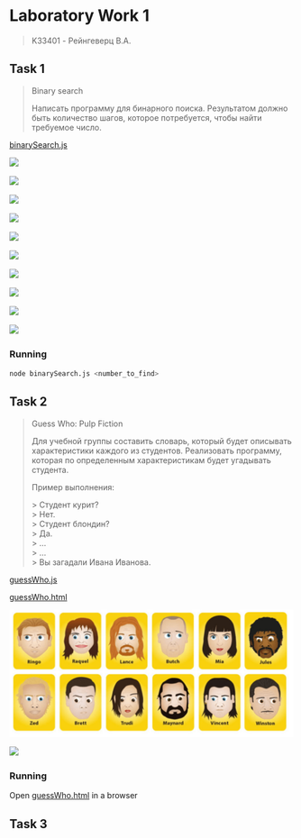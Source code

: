 # Laboratory Work 1
> K33401 - Рейнгеверц В.А.


## Task 1
> Binary search
>
> Написать программу для бинарного поиска. 
> Результатом должно быть количество шагов, которое потребуется, чтобы найти требуемое число.
>


[binarySearch.js](BinarySearch/binarySearch.js)

![](https://i.imgur.com/5F3UCNZ.png)

![](https://i.imgur.com/RnQnyzf.png)

![](https://i.imgur.com/bZOjEIm.png)

![](https://i.imgur.com/TOMvJvm.png)

![](https://i.imgur.com/OUQyMDL.png)

![](https://i.imgur.com/plN8JAj.png)

![](https://i.imgur.com/VqPXk2o.png)

![](https://i.imgur.com/nlnFd0O.png)

![](https://i.imgur.com/t3WpqwC.png)

![](https://i.imgur.com/IzC0x5K.png)

### Running

```bash
node binarySearch.js <number_to_find>
```


## Task 2
> Guess Who: Pulp Fiction
>
> Для учебной группы составить словарь, который будет описывать характеристики каждого из студентов. 
> Реализовать программу, которая по определенным характеристикам будет угадывать студента.
>
> Пример выполнения:<br>
> 
> \> Студент курит?<br>
> \> Нет.<br>
> \> Студент блондин?<br>
> \> Да.<br>
> \> …<br>
> \> …<br>
> \> Вы загадали Ивана Иванова. <br>

[guessWho.js](GuessWho/guessWho.js)

[guessWho.html](GuessWho/guessWho.html)

![](GuessWho/characters/all.png)

![](https://i.imgur.com/xtAE8Ll.gif)

### Running

Open [guessWho.html](GuessWho/guessWho.html) in a browser


## Task 3
